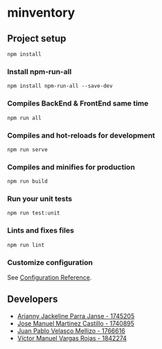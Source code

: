 # minventory

## Project setup
```
npm install
```
### Install npm-run-all
```
npm install npm-run-all --save-dev
```

### Compiles BackEnd & FrontEnd same time
```
npm run all
```

### Compiles and hot-reloads for development
```
npm run serve
```

### Compiles and minifies for production
```
npm run build
```

### Run your unit tests
```
npm run test:unit
```

### Lints and fixes files
```
npm run lint
```

### Customize configuration
See [Configuration Reference](https://cli.vuejs.org/config/).


## Developers
* [Arianny Jackeline Parra Janse - 1745205](https://github.com/AriannyJanse/) 
* [Jose Manuel Martinez Castillo - 1740895](https://github.com/jose0926/)
* [Juan Pablo Velasco Mellizo - 1766616](juan.mellizo@correounivalle.edu.co/)
* [Víctor Manuel Vargas Rojas - 1842274](https://github.com/Victorm0612/)